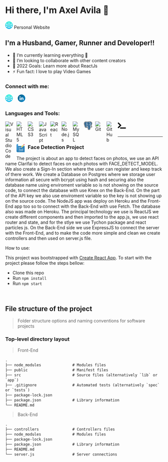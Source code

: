 # Hi there, I'm Axel Avila 👋 

[![website](./src/components/Logo/globe.png)](http://axdev.me#gh-dark-mode-only) Personal Website

## I'm a Husband, Gamer, Runner and Developer!!

- 🌱 I’m currently learning everything 🤣
- 👯 I’m looking to collaborate with other content creators
- 🥅 2022 Goals: Learn more about ReactJs
- ⚡ Fun fact: I love to play Video Games

### Connect with me:

[![website](./src/components/Logo/globe.png)](http://axdev.me#gh-dark-mode-only)
&nbsp;&nbsp;
[![website](./src/components/Logo/linkedin.png)](https://www.linkedin.com/in/axel-fernando-%C3%A1vila-fernandez-817b03a7/)


### Languages and Tools:

<img align="left" alt="Visual Studio Code" width="26px" src="https://cdn.jsdelivr.net/gh/devicons/devicon/icons/vscode/vscode-original.svg" style="padding-right:10px;" />
<img align="left" alt="HTML5" width="26px" src="https://cdn.jsdelivr.net/gh/devicons/devicon/icons/html5/html5-original.svg" style="padding-right:10px;" />
<img align="left" alt="CSS3" width="26px" src="https://cdn.jsdelivr.net/gh/devicons/devicon/icons/css3/css3-original.svg" style="padding-right:10px;" />
<img align="left" alt="JavaScript" width="26px" src="https://cdn.jsdelivr.net/gh/devicons/devicon/icons/javascript/javascript-original.svg" style="padding-right:10px;" />
<img align="left" alt="React" width="26px" src="https://cdn.jsdelivr.net/gh/devicons/devicon/icons/react/react-original.svg" style="padding-right:10px;" />
<img align="left" alt="Node.js" width="26px" src="https://cdn.jsdelivr.net/gh/devicons/devicon/icons/nodejs/nodejs-original.svg" style="padding-right:10px;" />
<img align="left" alt="MySQL" width="26px" src="https://cdn.jsdelivr.net/gh/devicons/devicon/icons/mysql/mysql-original.svg" style="padding-right:10px;" />
<img align="left" alt="PostgreSql" width="26px" src="./src/components/Logo/PostgreSQL_logo.3colors.svg" style="padding-right:10px;" />
<img align="left" alt="Git" width="26px" src="https://cdn.jsdelivr.net/gh/devicons/devicon/icons/git/git-original.svg" style="padding-right:10px;" />
<img align="left" alt="GitHub" width="26px" src="https://user-images.githubusercontent.com/3369400/139447912-e0f43f33-6d9f-45f8-be46-2df5bbc91289.png" style="padding-right:10px;" />
<img align="left" alt="Terminal" width="26px" src="./src/components/Logo/right-arrow-angle-and-horizontal-down-line-code-signs.png" />


<br />
<br />

---

### <img align="left" alt="Visual Studio Code" width="26px" src="./src/components/Logo/blueprint.png" style="padding-right:10px;" />  Face Detection Project

The project is about an app to detect faces on photos, we use an API name Clarifai to detect faces on each photos with FACE_DETECT_MODEL. We also create a Sign-In section where the user can register and keep track of there work. We create a Database on Postgres where we storage user information all secure with bcrypt using hash and securing also the database name using enviroment variable so is not showing on the source code, to connect the database with use Knex on the Back-End. On the part of the API key we also use enviroment variable so the key is not showing up on the source code. The NodeJS app was deploy on Heroku and the Front-End app too so to connect with the Back-End with use Fetch. The database also was made on Heroku. The principal technology we use is ReactJS we create different components and then imported to the app.js, we use react router and state, and for the stlye we use Tychon package and react particles js. On the Back-End side we use ExpressJS to connect the server with the Front-End, and to make the code more simple and clean we create controllers and then used on server.js file.


How to use:

This project was bootstrapped with [Create React App](https://github.com/facebook/create-react-app).
To start with the project please follow the steps bellow:
- Clone this repo
- Run `npm install`
- Run `npm start`

<br />


 File structure of the project
-

> Folder structure options and naming conventions for software projects

### Top-level directory layout
> Front-End

    .
    ├── node_modules              # Modules files
    ├── public                    # Manifest files
    ├── src                       # Source files (alternatively `lib` or `app`)
    ├── .gitignore                # Automated tests (alternatively `spec` or `tests`)
    ├── package-lock.json
    ├── package.json              # Library information
    └── README.md

> Back-End

    .
    ├── controllers               # Controllers files
    ├── node_modules              # Modules files   
    ├── package-lock.json           
    ├── package.json              # Library information
    ├── README.md                 
    └── server.js                 # Server connections